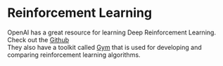 # Reinforcement Learning  

OpenAI has a great resource for learning Deep Reinforcement Learning. Check out the [Github](https://github.com/openai/spinningup)  
They also have a toolkit called [Gym](http://gym.openai.com/) that is used for developing and comparing reinforcement learning algorithms.
